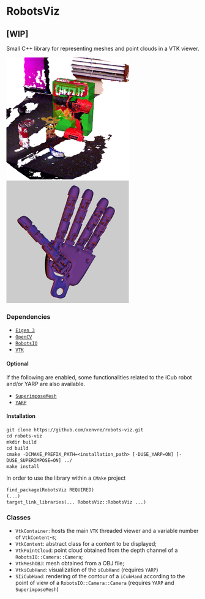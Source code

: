 # RobotsViz
## [WIP]

Small C++ library for representing meshes and point clouds in a VTK viewer.


<img width="320" height="320" src="misc/example_0.png">  <img width="320" height="320" src="misc/example_1.png">

### Dependencies

- [`Eigen 3`](http://eigen.tuxfamily.org/index.php?title=Main_Page)
- [`OpenCV`](https://opencv.org/)
- [`RobotsIO`](https://github.com/xenvre/robots-io)
- [`VTK`](https://vtk.org/)

#### Optional

If the following are enabled, some functionalities related to the iCub robot and/or YARP are also available.

- [`SuperimposeMesh`](https://github.com/robotology/superimpose-mesh-lib)
- [`YARP`](https://github.com/robotology/yarp)


#### Installation

```
git clone https://github.com/xenvre/robots-viz.git
cd robots-viz
mkdir build
cd build
cmake -DCMAKE_PREFIX_PATH=<installation_path> [-DUSE_YARP=ON] [-DUSE_SUPERIMPOSE=ON] ../
make install
```

In order to use the library within a `CMake` project
```
find_package(RobotsViz REQUIRED)
(...)
target_link_libraries(... RobotsViz::RobotsViz ...)
```

### Classes

- `VtkContainer`: hosts the main `VTK` threaded viewer and a variable number of `VtkContent`-s;
- `VtkContent`: abstract class for a content to be displayed;
- `VtkPointCloud`: point cloud obtained from the depth channel of a `RobotsIO::Camera::Camera`;
- `VtkMeshOBJ`: mesh obtained from a OBJ file;
- `VtkiCubHand`: visualization of the `iCubHand` (requires `YARP`)
- `SIiCubHand`: rendering of the contour of a `iCubHand` according to the point of view of a `RobotsIO::Camera::Camera` (requires `YARP` and `SuperimposeMesh`)

